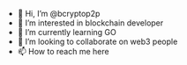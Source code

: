 - 👋 Hi, I’m @bcryptop2p
- 👀 I’m interested in blockchain developer
- 🌱 I’m currently learning GO
- 💞️ I’m looking to collaborate on web3 people
- 📫 How to reach me here

<!---
bcryptop2p/bcryptop2p is a ✨ special ✨ repository because its `README.md` (this file) appears on your GitHub profile.
You can click the Preview link to take a look at your changes.
--->
